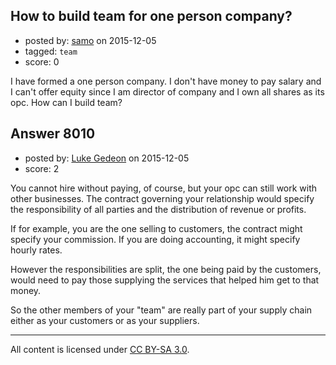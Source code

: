 ## How to build team for one person company?

- posted by: [samo](https://stackexchange.com/users/2421464/samo) on 2015-12-05
- tagged: `team`
- score: 0

I have formed a one person company. I don't have money to pay salary and I can't offer equity since I am director of company and I own all shares as its opc. How can I build team? 


## Answer 8010

- posted by: [Luke Gedeon](https://stackexchange.com/users/1119600/luke-gedeon) on 2015-12-05
- score: 2

You cannot hire without paying, of course, but your opc can still work with other businesses. The contract governing your relationship would specify the responsibility of all parties and the distribution of revenue or profits.

If for example, you are the one selling to customers, the contract might specify your commission. If you are doing accounting, it might specify hourly rates. 

However the responsibilities are split, the one being paid by the customers, would need to pay those supplying the services that helped him get to that money.

So the other members of your "team" are really part of your supply chain either as your customers or as your suppliers.



---

All content is licensed under [CC BY-SA 3.0](https://creativecommons.org/licenses/by-sa/3.0/).
